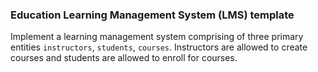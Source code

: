 ### Education Learning Management System (LMS) template

Implement a learning management system comprising of three primary entities `instructors`, `students`, `courses`. Instructors are allowed to create courses and students are allowed to enroll for courses.
